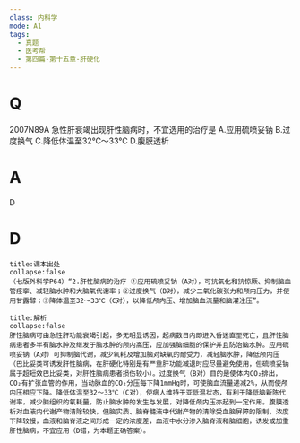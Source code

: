 ```yaml
---
class: 内科学
mode: A1
tags:
  - 真题
  - 医考帮
  - 第四篇-第十五章-肝硬化
---
```


# Q
2007N89A 急性肝衰竭出现肝性脑病时，不宜选用的治疗是
A.应用硫喷妥钠
B.过度换气
C.降低体温至32℃～33℃
D.腹膜透析

# A
D
# D
```ad-note
title:课本出处
collapse:false
（七版外科学P64）“2.肝性脑病的治疗 ①应用硫喷妥钠（A对），可抗氧化和抗惊厥、抑制脑血管痉挛、减轻脑水肿和大脑氧代谢率；②过度换气（B对），减少二氧化碳张力和颅内压力，并使用甘露醇；③降体温至32～33℃（C对），以降低颅内压、增加脑血流量和脑灌注压”。
```

```ad-summary
title:解析
collapse:false
肝性脑病可由急性肝功能衰竭引起，多无明显诱因，起病数日内即进入昏迷直至死亡，且肝性脑病患者多半有脑水肿及继发于脑水肿的颅内高压，应加强脑细胞的保护并且防治脑水肿。应用硫喷妥钠（A对）可抑制脑代谢，减少氧耗及增加脑对缺氧的耐受力，减轻脑水肿，降低颅内压（巴比妥类可诱发肝性脑病，在肝硬化特别是有严重肝功能减退时应尽量避免使用，但硫喷妥钠属于超短效巴比妥类，对肝性脑病患者损伤较小）。过度换气（B对）目的是使体内CO₂排出，CO₂有扩张血管的作用，当动脉血的CO₂分压每下降1mmHg时，可使脑血流量递减2%，从而使颅内压相应下降。降低体温至32～33℃（C对），使病人维持于亚低温状态，有利于降低脑新陈代谢率，减少脑组织的氧耗量，防止脑水肿的发生与发展，对降低颅内压亦起到一定作用。腹膜透析对血液内代谢产物清除较快，但脑实质、脑脊髓液中代谢产物的清除受血脑屏障的限制，浓度下降较慢，血液和脑脊液之间形成一定的浓度差，血液中水分渗入脑脊液和脑细胞，诱发或加重肝性脑病，不宜应用（D错，为本题正确答案）。
```

